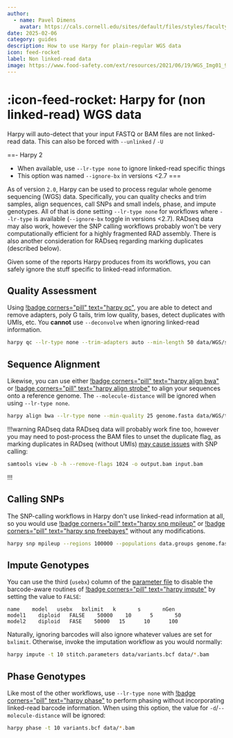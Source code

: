 ```yaml
---
author: 
  - name: Pavel Dimens
    avatar: https://cals.cornell.edu/sites/default/files/styles/faculty/public/2024-09/afs-headshot-high-res-2cropped_0.jpg
date: 2025-02-06
category: guides
description: How to use Harpy for plain-regular WGS data
icon: feed-rocket
label: Non linked-read data
image: https://www.food-safety.com/ext/resources/2021/06/19/WGS_Img01_900.jpg
---
```


# :icon-feed-rocket: Harpy for (non linked-read) WGS data
Harpy will auto-detect that your input FASTQ or BAM files are not linked-read data. This can also be forced with `--unlinked` / `-U`

==- Harpy 2
- When available, use `--lr-type none` to ignore linked-read specific things
- This option was named `--ignore-bx` in versions <2.7
===

As of version `2.0`, Harpy can be used to process regular whole genome
sequencing (WGS) data. Specifically, you can quality checks and trim samples,
align sequences, call SNPs and small indels, phase, and impute genotypes. All of that is done setting
`--lr-type none` for workflows where `--lr-type` is available (`--ignore-bx` toggle in versions <2.7).
RADseq data may also work, however the SNP calling workflows
probably won't be very computationally efficient for a highly fragmented RAD assembly. 
There is also another consideration for RADseq regarding marking duplicates (described below).

Given some of the reports Harpy produces from its workflows, you can safely ignore the stuff
specific to linked-read information.

## Quality Assessment
Using [!badge corners="pill" text="harpy qc"](/Workflows/qc.md), you are able to detect and remove adapters, poly G tails, trim low 
quality, bases, detect duplicates with UMIs, etc. You **cannot** use `--deconvolve` when ignoring
linked-read information.
```bash qc example
harpy qc --lr-type none --trim-adapters auto --min-length 50 data/WGS/sample_*.gz 
```

## Sequence Alignment
Likewise, you can use either [!badge corners="pill" text="harpy align bwa"](/Workflows/Align/bwa.md) or [!badge corners="pill" text="harpy align strobe"](/Workflows/Align/strobe.md) to align
your sequences onto a reference genome. The `--molecule-distance` will be ignored when
using `--lr-type none`.

```bash align example
harpy align bwa --lr-type none --min-quality 25 genome.fasta data/WGS/trimmed 
```

!!!warning RADseq data
RADseq data will probably work fine too, however you may need to post-process the
BAM files to unset the duplicate flag, as marking duplicates in RADseq (without UMIs) [may cause issues](https://www.researchgate.net/post/How_to_exclude_PCR_duplicates_in_ddRAD) with SNP calling:
```bash clear the duplicate tag
samtools view -b -h --remove-flags 1024 -o output.bam input.bam
```
!!!

## Calling SNPs
The SNP-calling workflows in Harpy don't use linked-read information at all, so you
would use [!badge corners="pill" text="harpy snp mpileup"](/Workflows/snp.md) or [!badge corners="pill" text="harpy snp freebayes"](/Workflows/snp.md) without any modifications.

```bash snp example
harpy snp mpileup --regions 100000 --populations data.groups genome.fasta Align/strobe
```

## Impute Genotypes
You can use the third (`usebx`) column of the [parameter file](/Workflows/impute.md/#parameter-file) to disable the barcode-aware
routines of [!badge corners="pill" text="harpy impute"](/Workflows/impute.md) by setting the value to `FALSE`:
``` stitch.parameters
name    model   usebx   bxlimit   k       s       nGen
model1    diploid   FALSE    50000    10      5       50
model2    diploid   FASE    50000   15      10      100
```
Naturally, ignoring barcodes will also ignore whatever values are set for `bxlimit`. Otherwise, invoke the imputation workflow as you would normally:
```bash impute example
harpy impute -t 10 stitch.parameters data/variants.bcf data/*.bam
```

## Phase Genotypes
Like most of the other workflows, use `--lr-type none` with [!badge corners="pill" text="harpy phase"](/Workflows/phase.md) to perform phasing without incorporating linked-read barcode
information. When using this option, the value for `-d`/`--molecule-distance` will be ignored:
```bash phase example
harpy phase -t 10 variants.bcf data/*.bam 
```